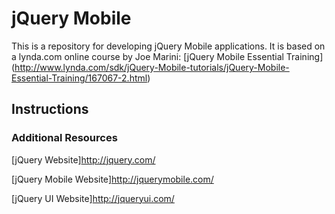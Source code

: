 jQuery Mobile
=============
This is a repository for developing jQuery Mobile applications. It is based on a lynda.com online course by Joe Marini: [jQuery Mobile Essential Training] (http://www.lynda.com/sdk/jQuery-Mobile-tutorials/jQuery-Mobile-Essential-Training/167067-2.html)

## Instructions

### Additional Resources
[jQuery Website]http://jquery.com/

[jQuery Mobile Website]http://jquerymobile.com/

[jQuery UI Website]http://jqueryui.com/
